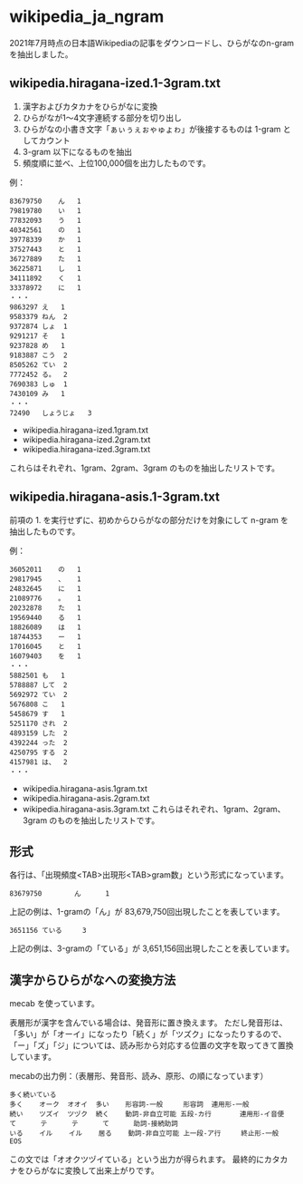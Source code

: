 # wikipedia_ja_ngram
2021年7月時点の日本語Wikipediaの記事をダウンロードし、ひらがなのn-gramを抽出しました。

## wikipedia.hiragana-ized.1-3gram.txt
1. 漢字およびカタカナをひらがなに変換
1. ひらがなが1～4文字連続する部分を切り出し
1. ひらがなの小書き文字「ぁぃぅぇぉゃゅょゎ」が後接するものは 1-gram としてカウント
1. 3-gram 以下になるものを抽出
1. 頻度順に並べ、上位100,000個を出力したものです。

例：
```
83679750	ん	1
79819780	い	1
77832093	う	1
40342561	の	1
39778339	か	1
37527443	と	1
36727889	た	1
36225871	し	1
34111892	く	1
33378972	に	1
・・・
9863297	え	1
9583379	ねん	2
9372874	しょ	1
9291217	そ	1
9237828	め	1
9183887	こう	2
8505262	てい	2
7772452	る。	2
7690383	しゅ	1
7430109	み	1
・・・
72490	しょうじょ	3
```

- wikipedia.hiragana-ized.1gram.txt
- wikipedia.hiragana-ized.2gram.txt
- wikipedia.hiragana-ized.3gram.txt

これらはそれぞれ、1gram、2gram、3gram のものを抽出したリストです。

## wikipedia.hiragana-asis.1-3gram.txt
前項の 1. を実行せずに、初めからひらがなの部分だけを対象にして n-gram を抽出したものです。

例：
```
36052011	の	1
29817945	、	1
24832645	に	1
21089776	。	1
20232878	た	1
19569440	る	1
18826089	は	1
18744353	ー	1
17016045	と	1
16079403	を	1
・・・
5882501	も	1
5788887	して	2
5692972	てい	2
5676808	こ	1
5458679	す	1
5251170	され	2
4893159	した	2
4392244	った	2
4250795	する	2
4157981	は、	2
・・・
```

- wikipedia.hiragana-asis.1gram.txt
- wikipedia.hiragana-asis.2gram.txt
- wikipedia.hiragana-asis.3gram.txt
これらはそれぞれ、1gram、2gram、3gram のものを抽出したリストです。

## 形式
各行は、「出現頻度&lt;TAB&gt;出現形&lt;TAB&gt;gram数」という形式になっています。

```
83679750        ん      1
```

上記の例は、1-gramの「ん」が 83,679,750回出現したことを表しています。


```
3651156 ている     3
```

上記の例は、3-gramの「ている」が 3,651,156回出現したことを表しています。

## 漢字からひらがなへの変換方法
mecab を使っています。

表層形が漢字を含んでいる場合は、発音形に置き換えます。
ただし発音形は、「多い」が「オーイ」になったり「続く」が「ツズク」になったりするので、「ー」「ズ」「ジ」については、読み形から対応する位置の文字を取ってきて置換しています。

mecabの出力例：（表層形、発音形、読み、原形、の順になっています）
```
多く続いている
多く    オーク  オオイ  多い    形容詞-一般     形容詞  連用形-一般
続い    ツズイ  ツヅク  続く    動詞-非自立可能 五段-カ行       連用形-イ音便
て      テ      テ      て      助詞-接続助詞
いる    イル    イル    居る    動詞-非自立可能 上一段-ア行     終止形-一般
EOS
```

この文では「オオクツヅイている」という出力が得られます。
最終的にカタカナをひらがなに変換して出来上がりです。
